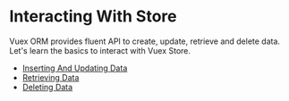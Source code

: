 # Interacting With Store

Vuex ORM provides fluent API to create, update, retrieve and delete data. Let's learn the basics to interact with Vuex Store.

- [Inserting And Updating Data](store/inserting-and-updating-data.md)
- [Retrieving Data](store/retrieving-data.md)
- [Deleting Data](store/deleting-data.md)
